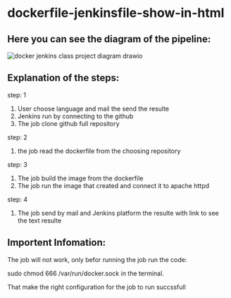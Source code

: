 # dockerfile-jenkinsfile-show-in-html
Here you can see the diagram of the pipeline:
---------------------------------------------

![docker jenkins class project diagram drawio](https://user-images.githubusercontent.com/106809238/214575536-7b6f5e89-9303-421c-8c50-ab24844258b0.png)

Explanation of the steps:
-------------------------
step: 1
1. User choose language and mail the send the resulte
2. Jenkins run by connecting to the github 
3. The job clone github full repository

step: 2
1. the job read the dockerfile from the choosing repository

step: 3
1. The job build the image from the dockerfile
2. The job run the image that created and connect it to apache httpd

step: 4
1. The job send by mail and Jenkins platform the resulte with link to see the text resulte

Importent Infomation:
---------------------
The job will not work, only befor running the job run the code: 

sudo chmod 666 /var/run/docker.sock in the terminal.

That make the right configuration for the job to run succssfull
